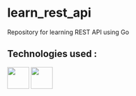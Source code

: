 # learn_rest_api
Repository for learning REST API using Go

## Technologies used :

<a href="https://golang.org/"><img height="50" src="https://golang.org/lib/godoc/images/go-logo-blue.svg"></a>
<a href="https://echo.labstack.com"><img height="50" src="https://cdn.labstack.com/images/echo-logo.svg"></a>
